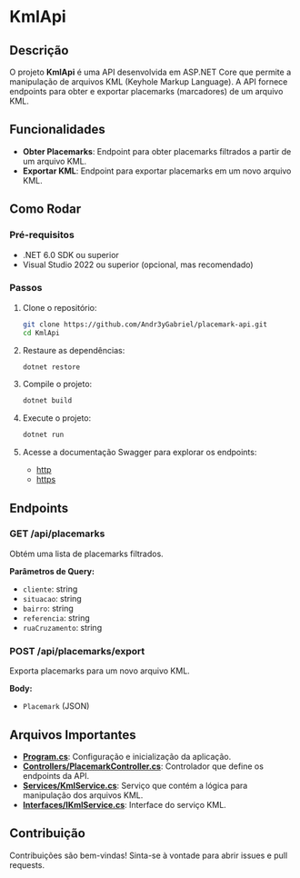 # KmlApi

## Descrição

O projeto **KmlApi** é uma API desenvolvida em ASP.NET Core que permite a manipulação de arquivos KML (Keyhole Markup Language). A API fornece endpoints para obter e exportar placemarks (marcadores) de um arquivo KML.

## Funcionalidades

- **Obter Placemarks**: Endpoint para obter placemarks filtrados a partir de um arquivo KML.
- **Exportar KML**: Endpoint para exportar placemarks em um novo arquivo KML.

## Como Rodar

### Pré-requisitos

- .NET 6.0 SDK ou superior
- Visual Studio 2022 ou superior (opcional, mas recomendado)

### Passos

1. Clone o repositório:

   ```sh
   git clone https://github.com/Andr3yGabriel/placemark-api.git
   cd KmlApi
   ```

2. Restaure as dependências:

   ```sh
   dotnet restore
   ```

3. Compile o projeto:

   ```sh
   dotnet build
   ```

4. Execute o projeto:

   ```sh
   dotnet run
   ```

5. Acesse a documentação Swagger para explorar os endpoints:
   - [http](http://localhost:5224/swagger)
   - [https](https://localhost:7009/swagger)

## Endpoints

### GET /api/placemarks

Obtém uma lista de placemarks filtrados.

**Parâmetros de Query:**

- `cliente`: string
- `situacao`: string
- `bairro`: string
- `referencia`: string
- `ruaCruzamento`: string

### POST /api/placemarks/export

Exporta placemarks para um novo arquivo KML.

**Body:**

- `Placemark` (JSON)

## Arquivos Importantes

- **[Program.cs](Program.cs)**: Configuração e inicialização da aplicação.
- **[Controllers/PlacemarkController.cs](Controllers/PlacemarkController.cs)**: Controlador que define os endpoints da API.
- **[Services/KmlService.cs](Services/KmlService.cs)**: Serviço que contém a lógica para manipulação dos arquivos KML.
- **[Interfaces/IKmlService.cs](Interfaces/IKmlService.cs)**: Interface do serviço KML.

## Contribuição

Contribuições são bem-vindas! Sinta-se à vontade para abrir issues e pull requests.
